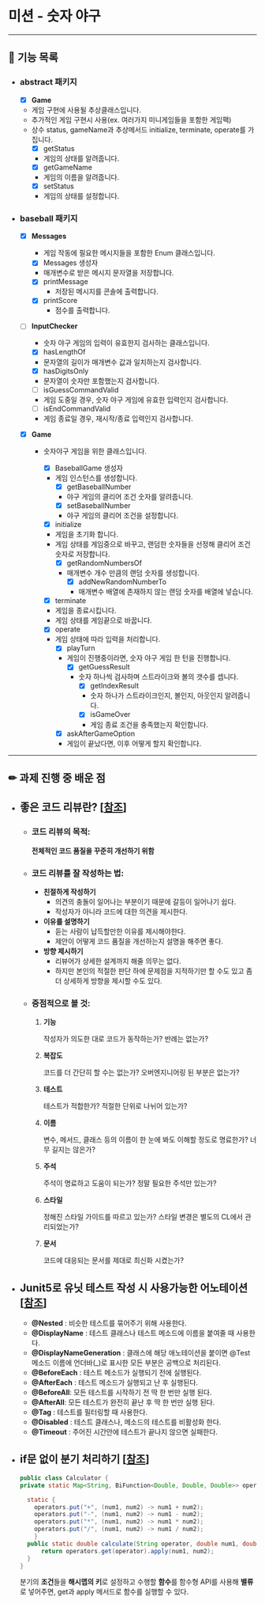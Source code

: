 # 미션 - 숫자 야구

---

## 🚀 기능 목록

- ### abstract 패키지

  - [X] **Game**
  - 게임 구현에 사용될 추상클래스입니다.
  - 추가적인 게임 구현시 사용(ex. 여러가지 미니게임들을 포함한 게임팩)
  - 상수 status, gameName과 추상메서드 initialize, terminate, operate를 가집니다.
    - [X] getStatus
    - 게임의 상태를 알려줍니다.
    - [X] getGameName
    - 게임의 이름을 알려줍니다.
    - [X] setStatus
    - 게임의 상태를 설정합니다.

- ### baseball 패키지
  - [X] **Messages**
    - 게임 작동에 필요한 메시지들을 포함한 Enum 클래스입니다.
    - [X] Messages 생성자
    - 매개변수로 받은 메시지 문자열을 저장합니다.
    - [X] printMessage
      - 저장된 메시지를 콘솔에 출력합니다.
    - [X] printScore
      - 점수를 출력합니다.

  - [ ] **InputChecker**
    - 숫자 야구 게임의 입력이 유효한지 검사하는 클래스입니다.
    - [X] hasLengthOf
    - 문자열의 길이가 매개변수 값과 일치하는지 검사합니다.
    - [X] hasDigitsOnly
    - 문자열이 숫자만 포함했는지 검사합니다.
    - [ ] isGuessCommandValid
    - 게임 도중일 경우, 숫자 야구 게임에 유효한 입력인지 검사합니다.
    - [ ] isEndCommandValid
    - 게임 종료일 경우, 재시작/종료 입력인지 검사합니다.

  - [X] **Game**
    - 숫자야구 게임을 위한 클래스입니다.
      - [X] BaseballGame 생성자
      - 게임 인스턴스를 생성합니다.
        - [X] getBaseballNumber
        - 야구 게임의 클리어 조건 숫자를 알려줍니다.
        - [X] setBaseballNumber
        - 야구 게임의 클리어 조건을 설정합니다.

      - [X] initialize
      - 게임을 초기화 합니다. 
      - 게임 상태를 게임중으로 바꾸고, 랜덤한 숫자들을 선정해 클리어 조건 숫자로 저장합니다.
        - [X] getRandomNumbersOf
        - 매개변수 개수 만큼의 랜덤 숫자를 생성합니다.
          - [X] addNewRandomNumberTo
          - 매개변수 배열에 존재하지 않는 랜덤 숫자를 배열에 넣습니다.
      - [X] terminate
      - 게임을 종료시킵니다.
      - 게임 상태를 게임끝으로 바꿉니다.
      
      - [X] operate
      - 게임 상태에 따라 입력을 처리합니다.
        - [X] playTurn
        - 게임이 진행중이라면, 숫자 야구 게임 한 턴을 진행합니다.
          - [X] getGuessResult
          - 숫자 하나씩 검사하며 스트라이크와 볼의 갯수를 셉니다.
            - [X] getIndexResult
            - 숫자 하나가 스트라이크인지, 볼인지, 아웃인지 알려줍니다.
            - [X] isGameOver
            - 게임 종료 조건을 충족했는지 확인합니다.
        - [X] askAfterGameOption
        - 게임이 끝났다면, 이후 어떻게 할지 확인합니다.

---

## ✏ 과제 진행 중 배운 점

- ## 좋은 코드 리뷰란? [[참조](https://soojin.ro/review/review-comments)]
  - ### 코드 리뷰의 목적: 
  
    **전체적인 코드 품질을 꾸준히 개선하기 위함**
  
  - ### 코드 리뷰를 잘 작성하는 법:

    - **친절하게 작성하기**
      - 의견의 충돌이 일어나는 부분이기 때문에 갈등이 일어나기 쉽다.
      - 작성자가 아니라 코드에 대한 의견을 제시한다.
    - **이유를 설명하기**
      - 듣는 사람이 납득할만한 이유를 제시해야한다.
      - 제안이 어떻게 코드 품질을 개선하는지 설명을 해주면 좋다.
    - **방향 제시하기**
      - 리뷰어가 상세한 설계까지 해줄 의무는 없다.
      - 하지만 본인의 적절한 판단 하에 문제점을 지적하기만 할 수도 있고 좀 더 상세하게 방향을 제시할 수도 있다.

  - ### 중점적으로 볼 것:
    1. **기능**

       작성자가 의도한 대로 코드가 동작하는가? 반례는 없는가?

    2. **복잡도**

       코드를 더 간단히 할 수는 없는가? 오버엔지니어링 된 부분은 없는가?

    3. **테스트**
    
        테스트가 적합한가? 적절한 단위로 나뉘어 있는가?
    
    4. **이름**

        변수, 메서드, 클래스 등의 이름이 한 눈에 봐도 이해할 정도로 명료한가? 너무 길지는 않은가?

    5. **주석**
    
        주석이 명료하고 도움이 되는가? 정말 필요한 주석만 있는가?

    6. **스타일**
    
        정해진 스타일 가이드를 따르고 있는가? 스타일 변경은 별도의 CL에서 관리되었는가?

    7. **문서**

       코드에 대응되는 문서를 제대로 최신화 시켰는가?

- ## Junit5로 유닛 테스트 작성 시 사용가능한 어노테이션 [[참조](https://donghyeon.dev/junit/2021/04/11/JUnit5-%EC%99%84%EB%B2%BD-%EA%B0%80%EC%9D%B4%EB%93%9C/)]
  - **@Nested** : 비슷한 테스트를 묶어주기 위해 사용한다.
  - **@DisplayName** : 테스트 클래스나 테스트 메소드에 이름을 붙여줄 때 사용한다.
  - **@DisplayNameGeneration** : 클래스에 해당 애노테이션을 붙이면 @Test 메소드 이름에 언더바(_)로 표시한 모든 부분은 공백으로 처리된다.
  - **@BeforeEach** : 테스트 메소드가 실행되기 전에 실행된다.
  - **@AfterEach** : 테스트 메소드가 실행되고 난 후 실행된다.
  - **@BeforeAll**: 모든 테스트를 시작하기 전 딱 한 번만 실행 된다.
  - **@AfterAll**: 모든 테스트가 완전히 끝난 후 딱 한 번만 실행 된다.
  - **@Tag** : 테스트를 필터링할 때 사용한다.
  - **@Disabled** : 테스트 클래스나, 메소드의 테스트를 비활성화 한다.
  - **@Timeout** : 주어진 시간안에 테스트가 끝나지 않으면 실패한다.

- ## if문 없이 분기 처리하기 [[참조](https://dublin-java.tistory.com/38)]

  ```java
  public class Calculator {
  private static Map<String, BiFunction<Double, Double, Double>> operators = new HashMap<>();

    static {
      operators.put("+", (num1, num2) -> num1 + num2);
      operators.put("-", (num1, num2) -> num1 - num2);
      operators.put("*", (num1, num2) -> num1 * num2);
      operators.put("/", (num1, num2) -> num1 / num2);
      }
    public static double calculate(String operator, double num1, double num2) {
        return operators.get(operator).apply(num1, num2);
    }
  }
  ```
  분기의 **조건**들을 **해시맵의 키**로 설정하고 수행할 **함수**를 함수형 API를 사용해 **밸류**로 넣어주면, get과 apply 메서드로 함수를 실행할 수 있다.